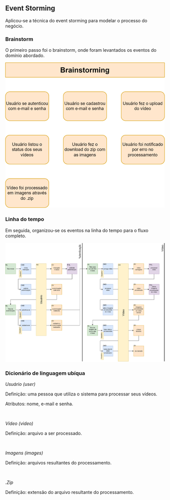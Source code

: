 ## Event Storming

Aplicou-se a técnica do event storming para modelar o processo do negócio.

### Brainstorm

O primeiro passo foi o brainstorm, onde foram levantados os eventos do domínio abordado.

<p align = "center">
  <img src = brainstorming.svg>
</p>

### Linha do tempo

Em seguida, organizou-se os eventos na linha do tempo para o fluxo completo.

<p align = "center">
  <img src = linha_do_tempo.svg>
</p>

### Dicionário de linguagem ubíqua

*Usuário (user)*

Definição: uma pessoa que utiliza o sistema para processar seus vídeos.

Atributos: nome, e-mail e senha.

<br>

*Vídeo (video)*

Definição: arquivo a ser processado.

<br>

*Imagens (images)*

Definição: arquivos resultantes do processamento.

<br>

*.Zip*

Definição: extensão do arquivo resultante do processamento.
